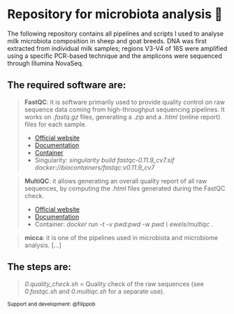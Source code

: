 # Repository for microbiota analysis 🦠
The following repository contains all pipelines and scripts I used to analyse milk microbiota composition in sheep and goat breeds. DNA was first extracted from individual milk samples; regions V3-V4 of 16S were amplified using a specific PCR-based technique and the amplicons were sequenced through Illumina NovaSeq.


## The required software are:
> **FastQC**: it is software primarily used to provide quality control on raw sequence data coming from high-throughput sequencing pipelines. It works on _.fastq.gz_ files, generating a _.zip_ and a _.html_ (online report) files for each sample.
> - [Official website](https://www.bioinformatics.babraham.ac.uk/projects/fastqc/)
> - [Documentation](https://raw.githubusercontent.com/s-andrews/FastQC/master/INSTALL.txt)
> - [Container](https://hub.docker.com/r/biocontainers/fastqc)
> - Singularity: _singularity build fastqc-0.11.9_cv7.sif docker://biocontainers/fastqc:v0.11.9_cv7_

> **MultiQC**: it allows generating an overall quality report of all raw sequences, by computing the _.html_ files generated during the FastQC check.
> - [Official website](https://multiqc.info/)
> - [Documentation](https://multiqc.info/docs/)
> - Container: _docker run -t -v pwd:pwd -w pwd \ ewels/multiqc ._

> **micca**: it is one of the pipelines used in microbiota and microbiome analysis. 
> [...]

## The steps are:
> _0.quality_check.sh_  =  Quality check of the raw sequences (see _0.fastqc.sh_ and _0.multiqc.sh_ for a separate use).





<sub>Support and development: @filippob<sub>
